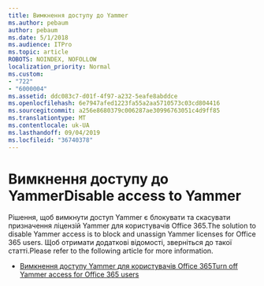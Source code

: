 ```yaml
---
title: Вимкнення доступу до Yammer
ms.author: pebaum
author: pebaum
ms.date: 5/1/2018
ms.audience: ITPro
ms.topic: article
ROBOTS: NOINDEX, NOFOLLOW
localization_priority: Normal
ms.custom:
- "722"
- "6000004"
ms.assetid: ddc083c7-d01f-4f97-a232-5eafe8abddce
ms.openlocfilehash: 6e7947afed1223fa55a2aa5710573c03cd804416
ms.sourcegitcommit: a256e8680379c006287ae30996763051c4d9ff85
ms.translationtype: MT
ms.contentlocale: uk-UA
ms.lasthandoff: 09/04/2019
ms.locfileid: "36740378"
---
```

# <a name="disable-access-to-yammer"></a><span data-ttu-id="b8a6b-102">Вимкнення доступу до Yammer</span><span class="sxs-lookup"><span data-stu-id="b8a6b-102">Disable access to Yammer</span></span>

<span data-ttu-id="b8a6b-103">Рішення, щоб вимкнути доступ Yammer є блокувати та скасувати призначення ліцензій Yammer для користувачів Office 365.</span><span class="sxs-lookup"><span data-stu-id="b8a6b-103">The solution to disable Yammer access is to block and unassign Yammer licenses for Office 365 users.</span></span> <span data-ttu-id="b8a6b-104">Щоб отримати додаткові відомості, зверніться до такої статті.</span><span class="sxs-lookup"><span data-stu-id="b8a6b-104">Please refer to the following article for more information.</span></span>
  
- [<span data-ttu-id="b8a6b-105">Вимкнення доступу Yammer для користувачів Office 365</span><span class="sxs-lookup"><span data-stu-id="b8a6b-105">Turn off Yammer access for Office 365 users</span></span>](https://docs.microsoft.com/yammer/manage-yammer-users/turn-off-user-access)
